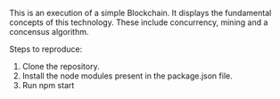 This is an execution of a simple Blockchain. It displays the fundamental concepts of this technology. These include concurrency, mining and a concensus algorithm.

Steps to reproduce:

1. Clone the repository.
2. Install the node modules present in the package.json file.
3. Run npm start
